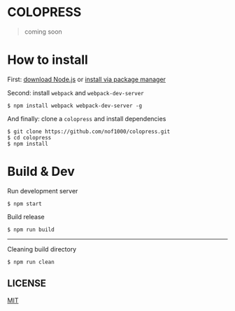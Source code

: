 # COLOPRESS
> coming soon

# How to install
First: [download Node.js](https://nodejs.org/en/download/ "donwload") or [install via package manager](https://nodejs.org/en/download/package-manager/)

Second: install `webpack` and `webpack-dev-server`
```
$ npm install webpack webpack-dev-server -g
```

And finally: clone a `colopress` and install dependencies
```
$ git clone https://github.com/nof1000/colopress.git
$ cd colopress
$ npm install
```


# Build & Dev
Run development server
```
$ npm start
```

Build release
```
$ npm run build
```

---

Cleaning build directory
```
$ npm run clean
```

## LICENSE
[MIT](./LICENSE "The MIT License")
